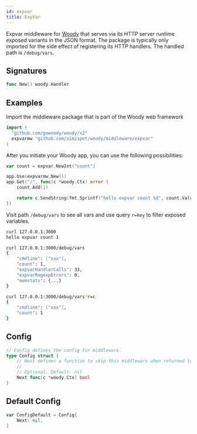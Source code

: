 ```yaml
---
id: expvar
title: ExpVar
---
```


Expvar middleware for [Woody](https://github.com/gowoody/woody) that serves via its HTTP server runtime exposed variants in the JSON format. The package is typically only imported for the side effect of registering its HTTP handlers. The handled path is `/debug/vars`.

## Signatures

```go
func New() woody.Handler
```

## Examples

Import the middleware package that is part of the Woody web framework

```go
import (
  "github.com/gowoody/woody/v2"
  expvarmw "github.com/ximispot/woody/middleware/expvar"
)
```

After you initiate your Woody app, you can use the following possibilities:
```go
var count = expvar.NewInt("count")

app.Use(expvarmw.New())
app.Get("/", func(c *woody.Ctx) error {
    count.Add(1)

    return c.SendString(fmt.Sprintf("hello expvar count %d", count.Value()))
})
```

Visit path `/debug/vars` to see all vars and use query `r=key` to filter exposed variables.

```bash
curl 127.0.0.1:3000
hello expvar count 1

curl 127.0.0.1:3000/debug/vars
{
    "cmdline": ["xxx"],
    "count": 1,
    "expvarHandlerCalls": 33,
    "expvarRegexpErrors": 0,
    "memstats": {...}
}

curl 127.0.0.1:3000/debug/vars?r=c
{
    "cmdline": ["xxx"],
    "count": 1
}
```

## Config

```go
// Config defines the config for middleware.
type Config struct {    
    // Next defines a function to skip this middleware when returned true.
    //
    // Optional. Default: nil
    Next func(c *woody.Ctx) bool
}
```

## Default Config

```go
var ConfigDefault = Config{
    Next: nil,
}
```
